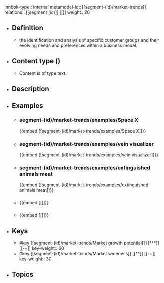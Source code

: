 innbok-type:: internal
metamodel-id:: [[segment-(id)/market-trends]]
relations:: [[segment (id)]] [[]]
weight:: 20

- ## Definition
  - the identification and analysis of specific customer groups and their evolving needs and preferences within a business model.
- ## Content type ()
  - Content is of type text.
  
- ## Description
- ## Examples
  - ### segment-(id)/market-trends/examples/Space X
    {{embed [[segment-(id)/market-trends/examples/Space X]]}}
  - ### segment-(id)/market-trends/examples/vein visualizer
    {{embed [[segment-(id)/market-trends/examples/vein visualizer]]}}
  - ### segment-(id)/market-trends/examples/extinguished animals meat
    {{embed [[segment-(id)/market-trends/examples/extinguished animals meat]]}}
  - ### 
    {{embed [[]]}}
  - ### 
    {{embed [[]]}}
  
- ## Keys
  - #key [[segment-(id)/market-trends/Market growth potential]] [[***]] [[-+]]
    key-weight:: 60
  - #key [[segment-(id)/market-trends/Market wideness]] [[**]] [[-+]]
    key-weight:: 30
- ## Topics
  

